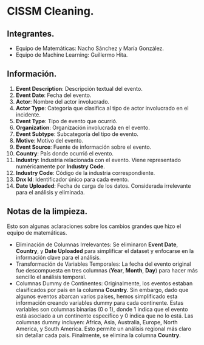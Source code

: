 # CISSM Cleaning.
## Integrantes.
- Equipo de Matemáticas: Nacho Sánchez y María González.
- Equipo de Machine Learning: Guillermo Hita.

## Información.
1. **Event Description**: Descripción textual del evento.
2. **Event Date**: Fecha del evento.
3. **Actor**: Nombre del actor involucrado.
4. **Actor Type**: Categoría que clasifica al tipo de actor involucrado en el incidente.
5. **Event Type**: Tipo de evento que ocurrió.
6. **Organization**: Organización involucrada en el evento.
7. **Event Subtype**: Subcategoría del tipo de evento.
8. **Motive**: Motivo del evento.
9. **Event Source**: Fuente de información sobre el evento.
10. **Country**: País donde ocurrió el evento.
11. **Industry**: Industria relacionada con el evento. Viene representado numéricamente por **Industry Code**.
12. **Industry Code**: Código de la industria correspondiente.
13. **Dnx Id**: Identificador único para cada evento.
14. **Date Uploaded**: Fecha de carga de los datos. Considerada irrelevante para el análisis y eliminada.

## Notas de la limpieza.
Esto son algunas aclaraciones sobre los cambios grandes que hizo el equipo de matemáticas.
- Eliminación de Columnas Irrelevantes: Se eliminaron **Event Date**, **Country**, y **Date Uploaded** para simplificar el dataset y enfocarse en la información clave para el análisis.
- Transformación de Variables Temporales: La fecha del evento original fue descompuesta en tres columnas (**Year**, **Month**, **Day**) para hacer más sencillo el análisis temporal.
- Columnas Dummy de Continentes: Originalmente, los eventos estaban clasificados por país en la columna **Country**. Sin embargo, dado que algunos eventos abarcan varios países, hemos simplificado esta información creando variables dummy para cada continente. Estas variables son columnas binarias (0 o 1), donde 1 indica que el evento está asociado a un continente específico y 0 indica que no lo está. Las columnas dummy incluyen: Africa, Asia, Australia, Europe, North America, y South America. Esto permite un análisis regional más claro sin detallar cada país. Finalmente, se elimina la columna **Country**.
